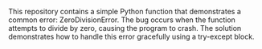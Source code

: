 This repository contains a simple Python function that demonstrates a common error: ZeroDivisionError. The bug occurs when the function attempts to divide by zero, causing the program to crash. The solution demonstrates how to handle this error gracefully using a try-except block.